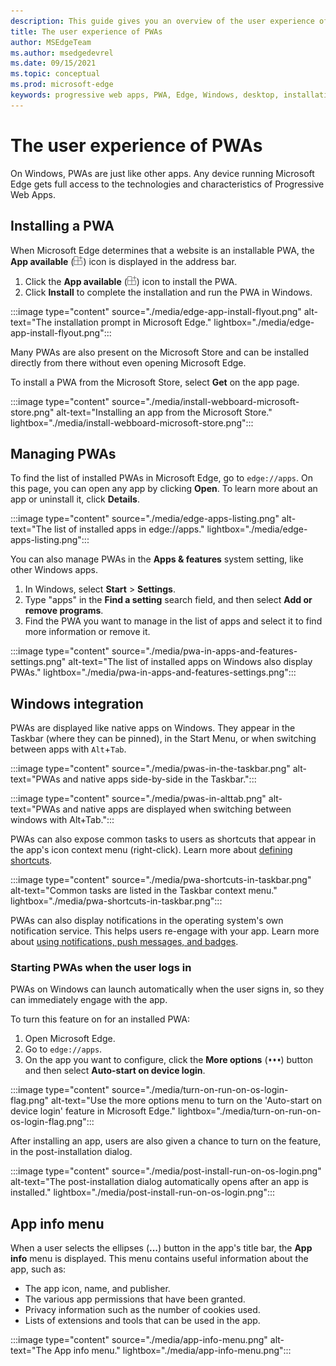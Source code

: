 ```yaml
---
description: This guide gives you an overview of the user experience of PWAs on Microsoft Edge and Windows.
title: The user experience of PWAs
author: MSEdgeTeam
ms.author: msedgedevrel
ms.date: 09/15/2021
ms.topic: conceptual
ms.prod: microsoft-edge
keywords: progressive web apps, PWA, Edge, Windows, desktop, installation, integration, microsoft store, ux
---
```

# The user experience of PWAs

On Windows, PWAs are just like other apps.  Any device running Microsoft Edge gets full access to the technologies and characteristics of Progressive Web Apps.


<!-- ====================================================================== -->
## Installing a PWA

When Microsoft Edge determines that a website is an installable PWA, the **App available** (![The "App available" icon.](media/app-available-icon.png)) icon is displayed in the address bar.

1.  Click the **App available** (![The "App available" icon.](media/app-available-icon.png)) icon to install the PWA.
1.  Click **Install** to complete the installation and run the PWA in Windows.

:::image type="content" source="./media/edge-app-install-flyout.png" alt-text="The installation prompt in Microsoft Edge." lightbox="./media/edge-app-install-flyout.png":::

Many PWAs are also present on the Microsoft Store and can be installed directly from there without even opening Microsoft Edge.

To install a PWA from the Microsoft Store, select **Get** on the app page.

:::image type="content" source="./media/install-webboard-microsoft-store.png" alt-text="Installing an app from the Microsoft Store." lightbox="./media/install-webboard-microsoft-store.png":::


<!-- ====================================================================== -->
## Managing PWAs

To find the list of installed PWAs in Microsoft Edge, go to `edge://apps`. On this page, you can open any app by clicking **Open**.  To learn more about an app or uninstall it, click **Details**.

:::image type="content" source="./media/edge-apps-listing.png" alt-text="The list of installed apps in edge://apps." lightbox="./media/edge-apps-listing.png":::

You can also manage PWAs in the **Apps & features** system setting, like other Windows apps.

1.  In Windows, select **Start** > **Settings**.
1.  Type "apps" in the **Find a setting** search field, and then select **Add or remove programs**.
1.  Find the PWA you want to manage in the list of apps and select it to find more information or remove it.

:::image type="content" source="./media/pwa-in-apps-and-features-settings.png" alt-text="The list of installed apps on Windows also display PWAs." lightbox="./media/pwa-in-apps-and-features-settings.png":::


<!-- ====================================================================== -->
## Windows integration

PWAs are displayed like native apps on Windows. They appear in the Taskbar (where they can be pinned), in the Start Menu, or when switching between apps with `Alt`+`Tab`.

:::image type="content" source="./media/pwas-in-the-taskbar.png" alt-text="PWAs and native apps side-by-side in the Taskbar.":::

:::image type="content" source="./media/pwas-in-alttab.png" alt-text="PWAs and native apps are displayed when switching between windows with Alt+Tab.":::

PWAs can also expose common tasks to users as shortcuts that appear in the app's icon context menu (right-click). Learn more about [defining shortcuts](./how-to/shortcuts.md).

:::image type="content" source="./media/pwa-shortcuts-in-taskbar.png" alt-text="Common tasks are listed in the Taskbar context menu." lightbox="./media/pwa-shortcuts-in-taskbar.png":::

PWAs can also display notifications in the operating system's own notification service. This helps users re-engage with your app. Learn more about [using notifications, push messages, and badges](./how-to/notifications-badges.md).

### Starting PWAs when the user logs in

PWAs on Windows can launch automatically when the user signs in, so they can immediately engage with the app.

To turn this feature on for an installed PWA:

1.  Open Microsoft Edge.
1.  Go to `edge://apps`.
1.  On the app you want to configure, click the **More options** (![The More options button.](./media/edge-apps-more-options.png)) button and then select **Auto-start on device login**.

:::image type="content" source="./media/turn-on-run-on-os-login-flag.png" alt-text="Use the more options menu to turn on the 'Auto-start on device login' feature in Microsoft Edge." lightbox="./media/turn-on-run-on-os-login-flag.png":::

After installing an app, users are also given a chance to turn on the feature, in the post-installation dialog.

:::image type="content" source="./media/post-install-run-on-os-login.png" alt-text="The post-installation dialog automatically opens after an app is installed." lightbox="./media/post-install-run-on-os-login.png":::


<!-- ====================================================================== -->
## App info menu

When a user selects the ellipses (**...**) button in the app's title bar, the **App info** menu is displayed. This menu contains useful information about the app, such as:

*  The app icon, name, and publisher.
*  The various app permissions that have been granted.
*  Privacy information such as the number of cookies used.
*  Lists of extensions and tools that can be used in the app.

:::image type="content" source="./media/app-info-menu.png" alt-text="The App info menu." lightbox="./media/app-info-menu.png":::
